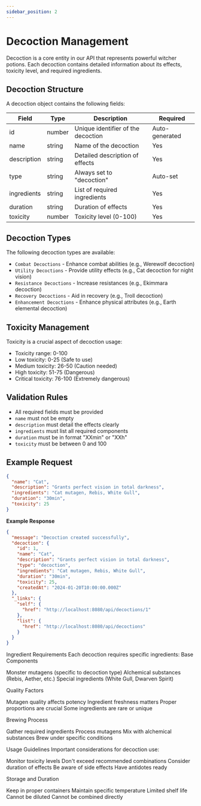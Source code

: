 ```yaml
---
sidebar_position: 2
---
```


# Decoction Management

Decoction is a core entity in our API that represents powerful witcher potions. Each decoction contains detailed information about its effects, toxicity level, and required ingredients.

## Decoction Structure

A decoction object contains the following fields:

| Field       | Type   | Description                        | Required       |
|-------------|--------|------------------------------------|----------------|
| id          | number | Unique identifier of the decoction | Auto-generated |
| name        | string | Name of the decoction              | Yes            |
| description | string | Detailed description of effects    | Yes            |
| type        | string | Always set to "decoction"          | Auto-set       |
| ingredients | string | List of required ingredients       | Yes            |
| duration    | string | Duration of effects                | Yes            |
| toxicity    | number | Toxicity level (0-100)             | Yes            |

## Decoction Types

The following decoction types are available:
- `Combat Decoctions` - Enhance combat abilities (e.g., Werewolf decoction)
- `Utility Decoctions` - Provide utility effects (e.g., Cat decoction for night vision)
- `Resistance Decoctions` - Increase resistances (e.g., Ekimmara decoction)
- `Recovery Decoctions` - Aid in recovery (e.g., Troll decoction)
- `Enhancement Decoctions` - Enhance physical attributes (e.g., Earth elemental decoction)

## Toxicity Management

Toxicity is a crucial aspect of decoction usage:
- Toxicity range: 0-100
- Low toxicity: 0-25 (Safe to use)
- Medium toxicity: 26-50 (Caution needed)
- High toxicity: 51-75 (Dangerous)
- Critical toxicity: 76-100 (Extremely dangerous)

## Validation Rules

- All required fields must be provided
- `name` must not be empty
- `description` must detail the effects clearly
- `ingredients` must list all required components
- `duration` must be in format "XXmin" or "XXh"
- `toxicity` must be between 0 and 100

## Example Request

```json
{
  "name": "Cat",
  "description": "Grants perfect vision in total darkness",
  "ingredients": "Cat mutagen, Rebis, White Gull",
  "duration": "30min",
  "toxicity": 25
}
```

**Example Response**
```json
{
  "message": "Decoction created successfully",
  "decoction": {
    "id": 1,
    "name": "Cat",
    "description": "Grants perfect vision in total darkness",
    "type": "decoction",
    "ingredients": "Cat mutagen, Rebis, White Gull",
    "duration": "30min",
    "toxicity": 25,
    "createdAt": "2024-01-20T10:00:00.000Z"
  },
  "_links": {
    "self": {
      "href": "http://localhost:8080/api/decoctions/1"
    },
    "list": {
      "href": "http://localhost:8080/api/decoctions"
    }
  }
}
```

Ingredient Requirements
Each decoction requires specific ingredients:
Base Components

Monster mutagens (specific to decoction type)
Alchemical substances (Rebis, Aether, etc.)
Special ingredients (White Gull, Dwarven Spirit)

Quality Factors

Mutagen quality affects potency
Ingredient freshness matters
Proper proportions are crucial
Some ingredients are rare or unique

Brewing Process

Gather required ingredients
Process mutagens
Mix with alchemical substances
Brew under specific conditions

Usage Guidelines
Important considerations for decoction use:

Monitor toxicity levels
Don't exceed recommended combinations
Consider duration of effects
Be aware of side effects
Have antidotes ready

Storage and Duration

Keep in proper containers
Maintain specific temperature
Limited shelf life
Cannot be diluted
Cannot be combined directly